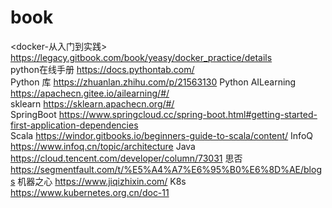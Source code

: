 # book
<docker-从入门到实践> 
https://legacy.gitbook.com/book/yeasy/docker_practice/details  
python在线手册 
https://docs.pythontab.com/  
Python 库
https://zhuanlan.zhihu.com/p/21563130
Python AILearning 
https://apachecn.gitee.io/ailearning/#/  
sklearn 
https://sklearn.apachecn.org/#/  
SpringBoot 
https://www.springcloud.cc/spring-boot.html#getting-started-first-application-dependencies  
Scala
https://windor.gitbooks.io/beginners-guide-to-scala/content/ 
InfoQ
https://www.infoq.cn/topic/architecture 
Java
https://cloud.tencent.com/developer/column/73031 
思否
https://segmentfault.com/t/%E5%A4%A7%E6%95%B0%E6%8D%AE/blogs 
机器之心
https://www.jiqizhixin.com/ 
K8s
https://www.kubernetes.org.cn/doc-11 

